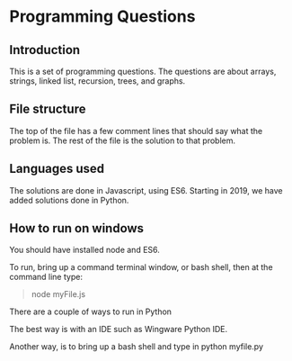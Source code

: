 # Programming Questions

## Introduction
 This is a set of programming questions.
 The questions are about arrays, strings, linked list,
 recursion, trees, and graphs. 

## File structure
 The top of the file has a few comment lines 
 that should say what the problem is.
 The rest of the file is the solution to that problem.
 
## Languages used
 The solutions are done in Javascript, using ES6.
 Starting in 2019, we have added solutions done in Python. 

## How to run on windows
 You should have installed node
 and ES6.

 To run, bring up a command terminal window,
 or bash shell,
 then at the command line type:
 >node myFile.js 

 There are a couple of ways to run in Python

 The best way is with an IDE such as
 Wingware Python IDE. 

 Another way, is to bring up a bash shell
 and type in
 python myfile.py    